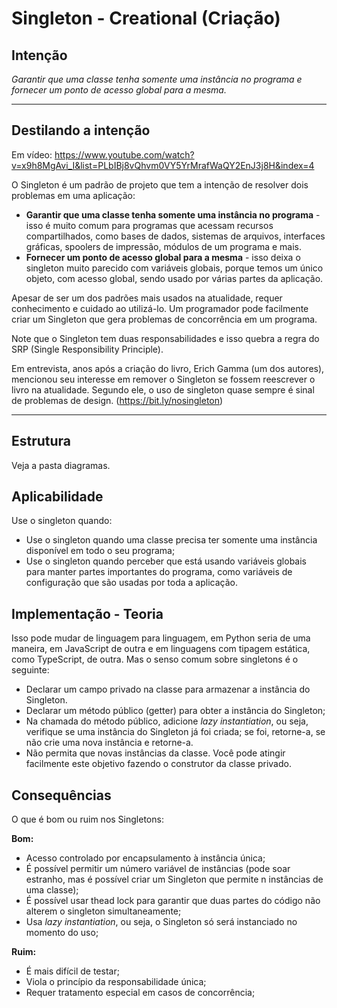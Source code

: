 # Singleton - Creational (Criação)

## Intenção

_Garantir que uma classe tenha somente uma instância no programa e fornecer um ponto de acesso global para a mesma._

---

## Destilando a intenção

Em vídeo: https://www.youtube.com/watch?v=x9h8MgAvi_I&list=PLbIBj8vQhvm0VY5YrMrafWaQY2EnJ3j8H&index=4

O Singleton é um padrão de projeto que tem a intenção de resolver dois problemas em uma aplicação:

- **Garantir que uma classe tenha somente uma instância no programa** - isso é muito comum para programas que acessam
  recursos compartilhados, como bases de dados, sistemas de arquivos, interfaces gráficas, spoolers de impressão,
  módulos de um programa e mais.
- **Fornecer um ponto de acesso global para a mesma** - isso deixa o singleton muito parecido com variáveis globais,
  porque temos um único objeto, com acesso global, sendo usado por várias partes da aplicação.

Apesar de ser um dos padrões mais usados na atualidade, requer conhecimento e cuidado ao utilizá-lo. Um programador pode
facilmente criar um Singleton que gera problemas de concorrência em um programa.

Note que o Singleton tem duas responsabilidades e isso quebra a regra do SRP (Single Responsibility Principle).

Em entrevista, anos após a criação do livro, Erich Gamma (um dos autores), mencionou seu interesse em remover o
Singleton se fossem reescrever o livro na atualidade. Segundo ele, o uso de singleton quase sempre é sinal de problemas
de design. (https://bit.ly/nosingleton)

---

## Estrutura

Veja a pasta diagramas.

## Aplicabilidade

Use o singleton quando:

- Use o singleton quando uma classe precisa ter somente uma instância disponível em todo o seu programa;
- Use o singleton quando perceber que está usando variáveis globais para manter partes importantes do programa, como
  variáveis de configuração que são usadas por toda a aplicação.

## Implementação - Teoria

Isso pode mudar de linguagem para linguagem, em Python seria de uma maneira, em JavaScript de outra e em linguagens com
tipagem estática, como TypeScript, de outra. Mas o senso comum sobre singletons é o seguinte:

- Declarar um campo privado na classe para armazenar a instância do Singleton.
- Declarar um método público (getter) para obter a instância do Singleton;
- Na chamada do método público, adicione _lazy instantiation_, ou seja, verifique se uma instância do Singleton já foi
  criada; se foi, retorne-a, se não crie uma nova instância e retorne-a.
- Não permita que novas instâncias da classe. Você pode atingir facilmente este objetivo fazendo o construtor da classe
  privado.

## Consequências

O que é bom ou ruim nos Singletons:

**Bom:**

- Acesso controlado por encapsulamento à instância única;
- É possível permitir um número variável de instâncias (pode soar estranho, mas é possível criar um Singleton que
  permite n instâncias de uma classe);
- É possível usar thead lock para garantir que duas partes do código não alterem o singleton simultaneamente;
- Usa _lazy instantiation_, ou seja, o Singleton só será instanciado no momento do uso;

**Ruim:**

- É mais difícil de testar;
- Viola o princípio da responsabilidade única;
- Requer tratamento especial em casos de concorrência;
